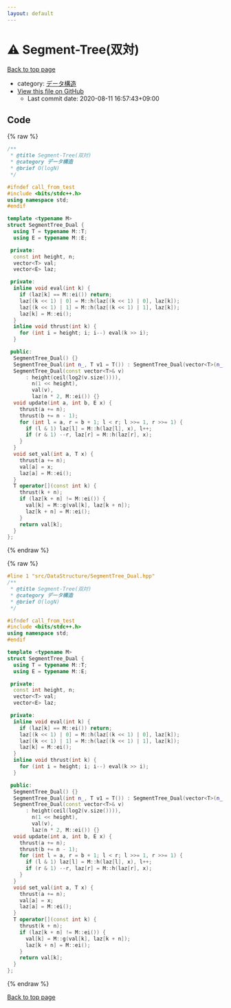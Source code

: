 ```yaml
---
layout: default
---
```


<!-- mathjax config similar to math.stackexchange -->
<script type="text/javascript" async
  src="https://cdnjs.cloudflare.com/ajax/libs/mathjax/2.7.5/MathJax.js?config=TeX-MML-AM_CHTML">
</script>
<script type="text/x-mathjax-config">
  MathJax.Hub.Config({
    TeX: { equationNumbers: { autoNumber: "AMS" }},
    tex2jax: {
      inlineMath: [ ['$','$'] ],
      processEscapes: true
    },
    "HTML-CSS": { matchFontHeight: false },
    displayAlign: "left",
    displayIndent: "2em"
  });
</script>

<script type="text/javascript" src="https://cdnjs.cloudflare.com/ajax/libs/jquery/3.4.1/jquery.min.js"></script>
<script src="https://cdn.jsdelivr.net/npm/jquery-balloon-js@1.1.2/jquery.balloon.min.js" integrity="sha256-ZEYs9VrgAeNuPvs15E39OsyOJaIkXEEt10fzxJ20+2I=" crossorigin="anonymous"></script>
<script type="text/javascript" src="../../../assets/js/copy-button.js"></script>
<link rel="stylesheet" href="../../../assets/css/copy-button.css" />


# :warning: Segment-Tree(双対)

<a href="../../../index.html">Back to top page</a>

* category: <a href="../../../index.html#c1c7278649b583761cecd13e0628181d">データ構造</a>
* <a href="{{ site.github.repository_url }}/blob/master/src/DataStructure/SegmentTree_Dual.hpp">View this file on GitHub</a>
    - Last commit date: 2020-08-11 16:57:43+09:00




## Code

<a id="unbundled"></a>
{% raw %}
```cpp
/**
 * @title Segment-Tree(双対)
 * @category データ構造
 * @brief O(logN)
 */

#ifndef call_from_test
#include <bits/stdc++.h>
using namespace std;
#endif

template <typename M>
struct SegmentTree_Dual {
  using T = typename M::T;
  using E = typename M::E;

 private:
  const int height, n;
  vector<T> val;
  vector<E> laz;

 private:
  inline void eval(int k) {
    if (laz[k] == M::ei()) return;
    laz[(k << 1) | 0] = M::h(laz[(k << 1) | 0], laz[k]);
    laz[(k << 1) | 1] = M::h(laz[(k << 1) | 1], laz[k]);
    laz[k] = M::ei();
  }
  inline void thrust(int k) {
    for (int i = height; i; i--) eval(k >> i);
  }

 public:
  SegmentTree_Dual() {}
  SegmentTree_Dual(int n_, T v1 = T()) : SegmentTree_Dual(vector<T>(n_, v1)) {}
  SegmentTree_Dual(const vector<T>& v)
      : height(ceil(log2(v.size()))),
        n(1 << height),
        val(v),
        laz(n * 2, M::ei()) {}
  void update(int a, int b, E x) {
    thrust(a += n);
    thrust(b += n - 1);
    for (int l = a, r = b + 1; l < r; l >>= 1, r >>= 1) {
      if (l & 1) laz[l] = M::h(laz[l], x), l++;
      if (r & 1) --r, laz[r] = M::h(laz[r], x);
    }
  }
  void set_val(int a, T x) {
    thrust(a += n);
    val[a] = x;
    laz[a] = M::ei();
  }
  T operator[](const int k) {
    thrust(k + n);
    if (laz[k + n] != M::ei()) {
      val[k] = M::g(val[k], laz[k + n]);
      laz[k + n] = M::ei();
    }
    return val[k];
  }
};
```
{% endraw %}

<a id="bundled"></a>
{% raw %}
```cpp
#line 1 "src/DataStructure/SegmentTree_Dual.hpp"
/**
 * @title Segment-Tree(双対)
 * @category データ構造
 * @brief O(logN)
 */

#ifndef call_from_test
#include <bits/stdc++.h>
using namespace std;
#endif

template <typename M>
struct SegmentTree_Dual {
  using T = typename M::T;
  using E = typename M::E;

 private:
  const int height, n;
  vector<T> val;
  vector<E> laz;

 private:
  inline void eval(int k) {
    if (laz[k] == M::ei()) return;
    laz[(k << 1) | 0] = M::h(laz[(k << 1) | 0], laz[k]);
    laz[(k << 1) | 1] = M::h(laz[(k << 1) | 1], laz[k]);
    laz[k] = M::ei();
  }
  inline void thrust(int k) {
    for (int i = height; i; i--) eval(k >> i);
  }

 public:
  SegmentTree_Dual() {}
  SegmentTree_Dual(int n_, T v1 = T()) : SegmentTree_Dual(vector<T>(n_, v1)) {}
  SegmentTree_Dual(const vector<T>& v)
      : height(ceil(log2(v.size()))),
        n(1 << height),
        val(v),
        laz(n * 2, M::ei()) {}
  void update(int a, int b, E x) {
    thrust(a += n);
    thrust(b += n - 1);
    for (int l = a, r = b + 1; l < r; l >>= 1, r >>= 1) {
      if (l & 1) laz[l] = M::h(laz[l], x), l++;
      if (r & 1) --r, laz[r] = M::h(laz[r], x);
    }
  }
  void set_val(int a, T x) {
    thrust(a += n);
    val[a] = x;
    laz[a] = M::ei();
  }
  T operator[](const int k) {
    thrust(k + n);
    if (laz[k + n] != M::ei()) {
      val[k] = M::g(val[k], laz[k + n]);
      laz[k + n] = M::ei();
    }
    return val[k];
  }
};

```
{% endraw %}

<a href="../../../index.html">Back to top page</a>

